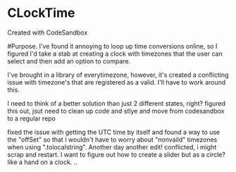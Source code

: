 # CLockTime
Created with CodeSandbox


#Purpose.
I've found it annoying to loop up time conversions online, so I figured I'd take a stab at creating a clock with timezones that the user can select and then add an option to compare.

I've brought in a library of everytimezone, however, it's created a conflicting issue with timezone's that are registered as a valid. I'll have to work around this.


I need to think of a better solution than just 2 different states, right?
figured this out, jsut need to clean up code and stlye and move from codesandbox to a regular repo

fixed the issue with getting the UTC time by itself and found a way to use the "offSet" so that I wouldn't have to worry about "nonvaild" timezones when using ".tolocalstring".
Another day another edit!
conflicted, i might scrap and restart.
I want to figure out how to create a slider but as a circle? like a hand on a clock.
..
